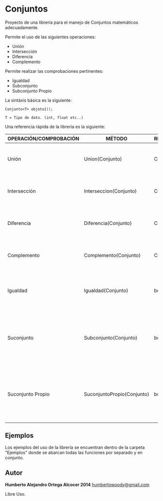 Conjuntos
=========

Proyecto de una librería para el manejo de Conjuntos matemáticos adecuadamente.

Permite el uso de las siguientes operaciones:

 - Unión
 - Intersección
 - Diferencia
 - Complemento

Permite realizar las comprobaciones pertinentes:
    
 - Igualdad
 - Subconjunto
 - Subconjunto Propio

La sintáxis básica es la siguiente:

    Conjunto<T> objeto1();

    T = Tipo de dato. (int, float etc..)

Una referencia rápida de la librería es la siguiente:

| OPERACIÓN/COMPROBACIÓN   |        MÉTODO          | REGRESA  |           EXPLICACIÓN                      
|--------------|------------------------|----------|----------------------------------
| Unión        | Union(Conjunto)        | Conjunto | Devuelve el conjunto resultante de la operación Unión.
| Intersección | Interseccion(Conjunto) | Conjunto | Devuelve el conjunto resultante de la operación Intersección.
| Diferencia   | Diferencia(Conjunto)   | Conjunto | Devuelve el conjunto resultante de la operación Diferencia.
| Complemento  | Complemento(Conjunto)  | Conjunto | Devuelve el conjunto resultante de la operación Complemento. 
| Igualdad     | Igualdad(Conjunto)     | bool     | Devuelve cierto, si los conjuntos son iguales, falso en caso contrario.
| Suconjunto   | Subconjunto(Conjunto)  | bool     | Devuelve cierto, si el conjunto es un subconjunto del conjunto proporcionado, devuelve falso en caso contrario.
| Suconjunto Propio | SuconjuntoPropio(Conjunto) | bool | Devuelve cierto, si el conjunto es un subcojunto propio del conjunto proporcionado, falso en caso contrario.

## Ejemplos

Los ejemplos del uso de la librería se encuentran dentro de la carpeta "Ejemplos" donde se
abarcan todas las funciones por separado y en conjunto.

## Autor
    
**Humberto Alejandro Ortega Alcocer 2014**
<humbertowoody@gmail.com>

Libre Uso. 
